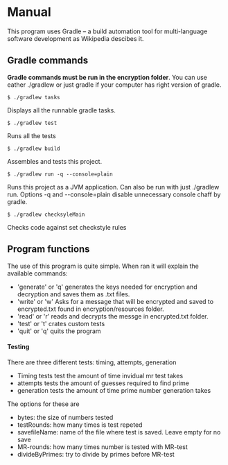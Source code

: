 # Manual

This program uses Gradle – a build automation tool for multi-language software development as Wikipedia descibes it.

## Gradle commands 

**Gradle commands must be run in the encryption folder**. You can use eather ./gradlew or just gradle if your computer has right version of gradle.

```$ ./gradlew tasks``` 

Displays all the runnable gradle tasks.

```$ ./gradlew test``` 

Runs all the tests

```$ ./gradlew build``` 

Assembles and tests this project. 

```$ ./gradlew run -q --console=plain ``` 

Runs this project as a JVM application. Can also be run with just ./gradlew run. Options -q and --console=plain disable unnecessary console chaff by gradle.

```$ ./gradlew checksyleMain```

Checks code against set checkstyle rules

## Program functions

The use of this program is quite simple. When ran it will explain the available commands:
* 'generate' or 'q' generates the keys needed for encryption and decryption and saves them as .txt files.
* 'write' or 'w' Asks for a message that will be encrypted and saved to encrypted.txt found in encryption/resources folder.
* 'read' or 'r' reads and decrypts the messge in encrypted.txt folder.
* 'test' or 't' crates custom tests
* 'quit' or 'q' quits the program

#### Testing

There are three different tests: timing, attempts, generation

* Timing tests test the amount of time invidual mr test takes
* attempts tests the amount of guesses required to find prime
* generation tests the amount of time prime number generation takes

The options for these are

* bytes: the size of numbers tested
* testRounds: how many times is test repeted
* savefileName: name of the file where test is saved. Leave empty for no save
* MR-rounds: how many times number is tested with MR-test
* divideByPrimes: try to divide by primes before MR-test 
